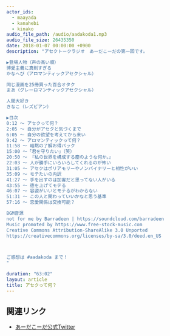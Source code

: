 ```yaml
---
actor_ids:
  - maayada
  - kanahebi
  - kinako
audio_file_path: /audio/aadakoda1.mp3
audio_file_size: 26435350
date: 2018-01-07 00:00:00 +0900
description: "アセクトークラジオ　あーだこーだの第一回です。

▶登場人物（声の高い順）
博愛主義に真剣すぎる
かなへび（アロマンティックアセクシャル）

同じ漫画を25冊買った百合オタク
まあ（グレーロマンティックアセクシャル）

人間大好き
きなこ（レズビアン）

▶目次
0:12 〜 アセクって何？ 
2:05 〜 自分がアセクと気づくまで
6:05 〜 自分の欲望を考えてから来い
9:42 〜 アロマンティックって何？
11:58 〜 暗黙の了解お得パック
15:00 〜「君を守りたい」（笑）
20:50 〜 『私の世界を構成する塵のような何か。』
22:03 〜 人が勝手にいろいろしてくれるのが怖い
31:05 〜 アセクはポリアモリーやノンバイナリーと相性がいい
35:09 〜 モテたいの内訳
41:27 〜 手を出すのは加害だと思ってない人がいる
43:55 〜 徳を上げてモテる
46:07 〜 容姿がいいとモテるがわからない
51:31 〜 この人と関わっていいかなと思う基準
57:16 〜 恋愛関係は交換可能？

BGM音源　
not for me by Barradeen | https://soundcloud.com/barradeen
Music promoted by https://www.free-stock-music.com
Creative Commons Attribution-ShareAlike 3.0 Unported
https://creativecommons.org/licenses/by-sa/3.0/deed.en_US



ご感想は #aadakoda まで！
"

duration: "63:02"
layout: article
title: アセクって何？
---
```


## 関連リンク

- [あーだこーだ公式Twitter](https://twitter.com/aadakoda_radio)
